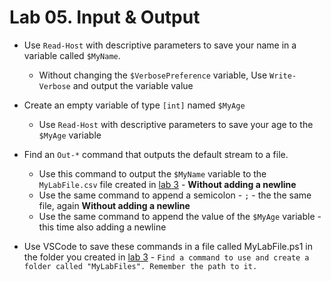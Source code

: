 # Lab 05. Input & Output

- Use `Read-Host` with descriptive parameters to save your name in a variable called `$MyName`.
  - Without changing the `$VerbosePreference` variable, Use `Write-Verbose` and output the variable value

- Create an empty variable of type `[int]` named `$MyAge`
  - Use `Read-Host` with descriptive parameters to save your age to the `$MyAge` variable

- Find an `Out-*` command that outputs the default stream to a file.
  - Use this command to output the `$MyName` variable to the `MyLabFile.csv` file created in [lab  3](../03.%20Commands%20and%20Methods/Lab.md) - **Without adding a newline**
  - Use the same command to append a semicolon - `;` - the the same file, again **Without adding a newline**
  - Use the same command to append the value of the `$MyAge` variable - this time also adding a newline

- Use VSCode to save these commands in a file called MyLabFile.ps1 in the folder you created in [lab  3](../03.%20Commands%20and%20Methods/Lab.md) - `Find a command to use and create a folder called "MyLabFiles". Remember the path to it.`
